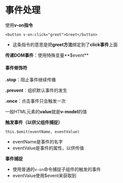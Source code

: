 # 事件处理

使用**v-on指令**

`<button v-on:click="greet">Greet</button>`

- 这条指令的意思是把**greet方法**绑定到了**click事件**上面



**传递DOM事件**：使用特殊变量**$event**



#### 事件修饰符

**.stop**：阻止事件继续传播

**.prevent**：组织默认事件的发生

**.once**：点击事件只会触发一次





一般HTML元素的**value**就是**v-model**的值





**触发事件（以供父组件捕捉）**

`this.$emit(eventName, eventValue)`

- eventName是事件的名字
- eventValue是事件的属性，以供传值

**事件捕捉**

- 使用普通的`v-on`命令捕捉子组件的触发的事件
- eventValue使用$event来获取到